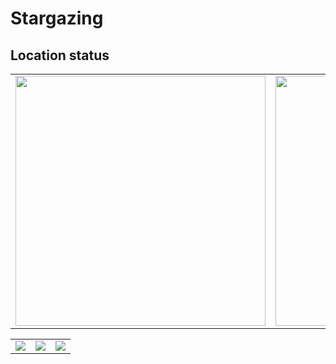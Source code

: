 # Stargazing
## Location status
<table align="center">
	<tr>
		<td align="right">
			<a target="blank" style="text-decoration:none;" href="https://moonphase.guide/">
				<img height="400" src="https://moonphase.guide/module/MNjY5a3FNUmpsMzVlS3E2UjBUOTVjeXkweFBYQy9jSHc4cG4yajRPdkdnYlp5TVQ3SzBZWk5YcHF3ektFRTV6Qi9kSEJiOWsxZG4rL3R5Vlk2SmtMdnc9PQ.png" />
			</a>
		</td>
		<td align ="left">
			<a target="blank" style="text-decoration:none;" href="https://clearoutside.com/annual_darkness/50.93/11.59">
				<img height="400" src="https://clearoutside.com/annual_darkness_image/50.93/11.59/annual_darkness.png" />
			</a>
		</td>
	</tr>
</table>

<table>
	<tr>
		<td>
			<a href="https://www.lightpollutionmap.info/s/hFY6YAX9UUuGiV09HGFahA"><img src="https://github.com/user-attachments/assets/00575749-7ce8-4b26-a0f5-0b3887bc31cb" /></a></td>
		<td>
			<img src="https://github.com/user-attachments/assets/76ecaebb-be9b-44b0-ae99-a41f4c9b54df" />
		</td>
		<td>
			<a href="https://clearoutside.com/forecast/50.49/10.06"><img src="https://clearoutside.com/forecast_image_medium/50.49/10.06/forecast.png" /></a>
		</td>
	</tr>
</table>
